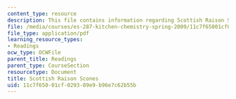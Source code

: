 ```yaml
---
content_type: resource
description: This file contains information regarding Scottish Raison Scones.
file: /media/courses/es-287-kitchen-chemistry-spring-2009/11c7f65001cf029389e9b96e7c62b55b_MITES_287S09_read06.pdf
file_type: application/pdf
learning_resource_types:
- Readings
ocw_type: OCWFile
parent_title: Readings
parent_type: CourseSection
resourcetype: Document
title: Scottish Raison Scones
uid: 11c7f650-01cf-0293-89e9-b96e7c62b55b
---
```

